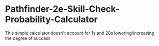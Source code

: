 # Pathfinder-2e-Skill-Check-Probability-Calculator
This simple calculator doesn't account for 1s and 20s lowering/increasing the degree of success
